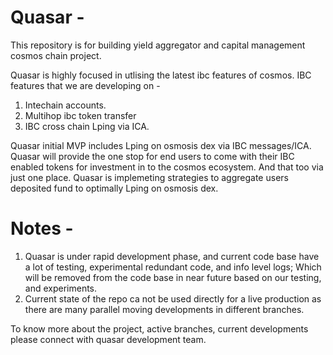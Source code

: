 # Quasar -
This repository is for building yield aggregator and capital management cosmos chain project. 

Quasar is highly focused in utlising the latest ibc features of cosmos. 
IBC features that we are developing on - 
1. Intechain accounts.
2. Multihop ibc token transfer
3. IBC cross chain Lping via ICA.

Quasar initial MVP includes Lping on osmosis dex via IBC messages/ICA. Quasar will provide the one stop for end users to come with their IBC enabled tokens for investment in to the cosmos ecosystem. And that too via just one place. 
Quasar is implemeting strategies to aggregate users deposited fund to optimally Lping on osmosis dex. 

# Notes - 
1. Quasar is under rapid development phase, and current code base have a lot of testing, experimental redundant code, and info level logs; Which will be removed from the code base in near future based on our testing, and experiments. 
2. Current state of the repo ca not be used directly for a live production as there are many parallel moving developments in different branches.

To know more about the project, active branches, current developments please connect with quasar development team.


